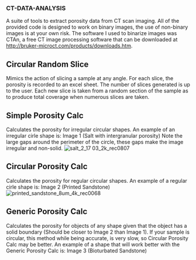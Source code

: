 ### CT-DATA-ANALYSIS
A suite of tools to extract porosity data from CT scan imaging. All of the provided code is designed to work on binary images, the use of non-binary images is at your own risk. The software I used to binarize images was CTAn, a free CT image processing software that can be downloaded at http://bruker-microct.com/products/downloads.htm.

## Circular Random Slice 
Mimics the action of slicing a sample at any angle. For each slice, the porosity is recorded to an excel sheet. The number of slices generated is up to the user. Each new slice is taken from a random section of the sample as to produce total coverage when numerous slices are taken.

## Simple Porosity Calc
Calculates the porosity for irregular circular shapes. An example of an irregular cirle shape is: Image 1 (Salt with intergranular porosity) Note the large gaps around the perimeter of the circle, these gaps make the image irregular and non-solid.
![salt_2_17 03_2k_rec0807](https://user-images.githubusercontent.com/35316529/45987469-d9ce3a80-c02e-11e8-9a0f-b95601038fda.jpg)

## Circular Porosity Calc
Calculates the porosity for regular circular shapes. An example of a regular cirle shape is: Image 2 (Printed Sandstone)
![printed_sandstone_8um_4k_rec0068](https://user-images.githubusercontent.com/35316529/45987387-5e6c8900-c02e-11e8-8916-12869e402015.jpg)

## Generic Porosity Calc
Calculates the porosity for objects of any shape given that the object has a solid boundary (Should be closer to Image 2 than Image 1).
If your sample is circular, this method while being accurate, is very slow, so Circular Porosity Calc may be better.
An example of a shape that will work better with the Generic Porosity Calc is: Image 3 (Bioturbated Sandstone)

